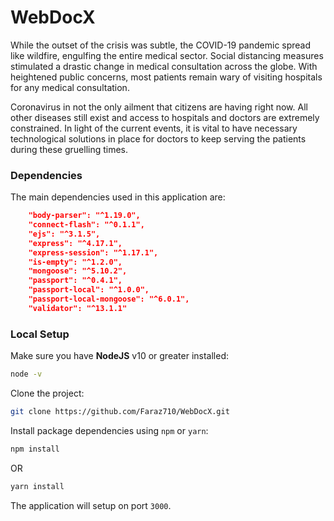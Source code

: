 # WebDocX

While the outset of the crisis was subtle, the COVID-19 pandemic spread like wildfire, engulfing the entire medical sector. Social distancing measures stimulated a drastic change in medical consultation across the globe. With heightened public concerns, most patients remain wary of visiting hospitals for any medical consultation. 

Coronavirus in not the only ailment that citizens are having right now. All other diseases still exist and access to hospitals and doctors are extremely constrained. In light of the current events, it is vital to have necessary technological solutions in place for doctors to keep serving the patients during these gruelling times. 

### Dependencies

The main dependencies used in this application are:

``` json
    "body-parser": "^1.19.0",
    "connect-flash": "^0.1.1",
    "ejs": "^3.1.5",
    "express": "^4.17.1",
    "express-session": "^1.17.1",
    "is-empty": "^1.2.0",
    "mongoose": "^5.10.2",
    "passport": "^0.4.1",
    "passport-local": "^1.0.0",
    "passport-local-mongoose": "^6.0.1",
    "validator": "^13.1.1"
```

### Local Setup

Make sure you have **NodeJS** v10 or greater installed:
``` bash
node -v
```

Clone the project:
``` bash
git clone https://github.com/Faraz710/WebDocX.git
```

Install package dependencies using `npm` or `yarn`:
``` bash
npm install
```
OR
``` bash
yarn install
```

The application will setup on port `3000`.

